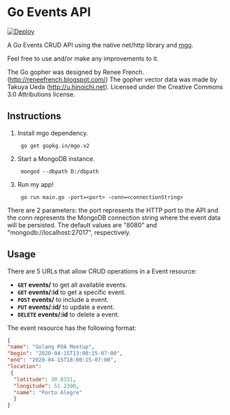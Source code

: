 # Go Events API
[![Deploy](https://www.herokucdn.com/deploy/button.png)](https://heroku.com/deploy)

A Go Events CRUD API using the native net/http library and [mgo](https://github.com/go-mgo/mgo). 

Feel free to use and/or make any improvements to it. 

The Go gopher was designed by Renee French. (http://reneefrench.blogspot.com/) The gopher vector data was made by Takuya Ueda (http://u.hinoichi.net). Licensed under the Creative Commons 3.0 Attributions license.

## Instructions

1. Install mgo dependency. 

   ```
	go get gopkg.in/mgo.v2
   ```

2. Start a MongoDB instance.

   ```
	mongod --dbpath D:/dbpath
   ```

3. Run my app!

   ```
	go run main.go -port=<port> -conn=<connectionString>
   ```
  
There are 2 parameters: the port represents the HTTP port to the API and the conn represents the MongoDB connection string where the event data will be persisted. The default values are "8080" and "mongodb://localhost:27017", respectively.

## Usage

There are 5 URLs that allow CRUD operations in a Event resource:

- **<code>GET</code> events/** to get all available events.
- **<code>GET</code> events/:id** to get a specific event.
- **<code>POST</code> events/** to include a event.
- **<code>PUT</code> events/:id/** to update a event.
- **<code>DELETE</code> events/:id** to delete a event.

The event resource has the following format:

```json
{ 
"name": "Golang POA Meetup", 
"begin": "2020-04-15T13:00:15-07:00", 
"end": "2020-04-15T18:00:15-07:00", 
"location": 
 { 
  "latitude": 30.0331,
  "longitude": 51.2300, 
  "name": "Porto Alegre" 
  }
}
```

